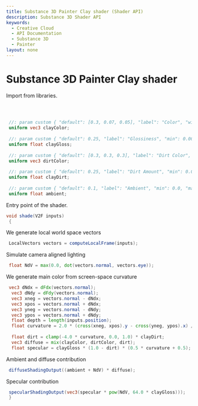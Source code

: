 ```yaml
---
title: Substance 3D Painter Clay shader (Shader API)
description: Substance 3D Shader API
keywords:
  - Creative Cloud
  - API Documentation
  - Substance 3D
  - Painter
layout: none
---
```














[ ](#section-0)












[ ](#section-1)

Substance 3D Painter Clay shader
================================


Import from libraries.





```glsl

 
 
 //: param custom { "default": [0.3, 0.07, 0.05], "label": "Color", "widget": "color" }
 uniform vec3 clayColor;
 
 //: param custom { "default": 0.25, "label": "Glossiness", "min": 0.001, "max": 1.0 }
 uniform float clayGloss;
 
 //: param custom { "default": [0.3, 0.3, 0.3], "label": "Dirt Color", "widget": "color" }
 uniform vec3 dirtColor;
 
 //: param custom { "default": 0.25, "label": "Dirt Amount", "min": 0.0, "max": 1.0 }
 uniform float clayDirt;
 
 //: param custom { "default": 0.1, "label": "Ambient", "min": 0.0, "max": 1.0 }
 uniform float ambient;
```







[ ](#section-2)

Entry point of the shader.





```glsl
void shade(V2F inputs)
 {
```







[ ](#section-3)

We generate local world space vectors





```glsl
 LocalVectors vectors = computeLocalFrame(inputs);
```







[ ](#section-4)

Simulate camera aligned lighting





```glsl
 float NdV = max(0.0, dot(vectors.normal, vectors.eye));
```







[ ](#section-5)

We generate main color from screen-space curvature





```glsl
 vec3 dNdx = dFdx(vectors.normal);
  vec3 dNdy = dFdy(vectors.normal);
  vec3 xneg = vectors.normal - dNdx;
  vec3 xpos = vectors.normal + dNdx;
  vec3 yneg = vectors.normal - dNdy;
  vec3 ypos = vectors.normal + dNdy;
  float depth = length(inputs.position);
  float curvature = 2.0 * (cross(xneg, xpos).y - cross(yneg, ypos).x) / depth;
 
  float dirt = clamp(-4.0 * curvature, 0.0, 1.0) * clayDirt;
  vec3 diffuse = mix(clayColor, dirtColor, dirt);
  float specular = clayGloss * (1.0 - dirt) * (0.5 * curvature + 0.5);
```







[ ](#section-6)

Ambient and diffuse contribution





```glsl
 diffuseShadingOutput((ambient + NdV) * diffuse);
```







[ ](#section-7)

Specular contribution





```glsl
 specularShadingOutput(vec3(specular * pow(NdV, 64.0 * clayGloss)));
 }
 
 
```






